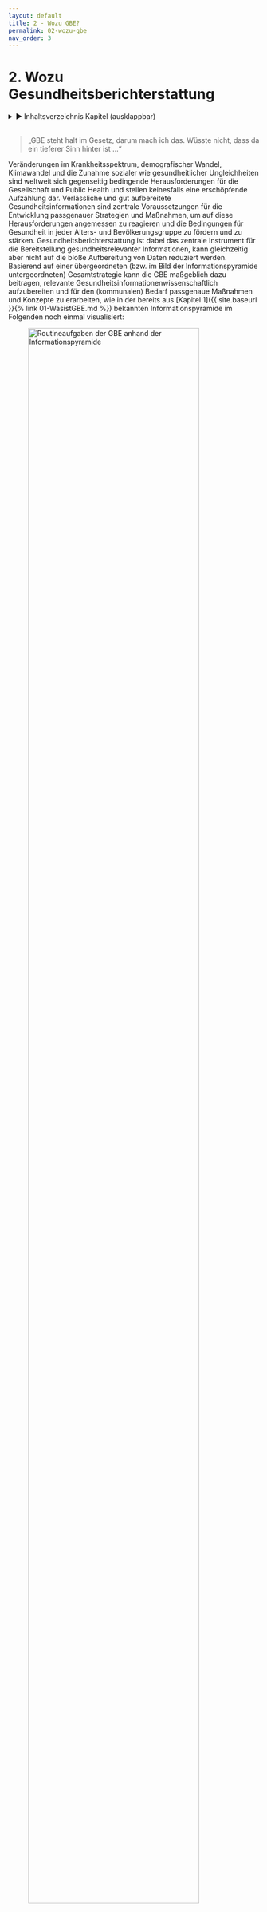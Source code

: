 ```yaml
---
layout: default
title: 2 - Wozu GBE?
permalink: 02-wozu-gbe
nav_order: 3
---
```

# 2. Wozu Gesundheitsberichterstattung
<details markdown="block"> 
  <summary> 
      &#9658; Inhaltsverzeichnis Kapitel (ausklappbar) 
  </summary>
 
1. TOC
{:toc}
 </details>
<br>
 
> „GBE steht halt im Gesetz, darum mach ich das.  Wüsste nicht, dass da ein tieferer Sinn hinter ist ...“

Veränderungen im Krankheitsspektrum, demografischer Wandel, Klimawandel und die Zunahme sozialer wie gesundheitlicher Ungleichheiten sind weltweit sich gegenseitig bedingende Herausforderungen für die Gesellschaft und Public Health und stellen keinesfalls eine erschöpfende Aufzählung dar. Verlässliche und gut aufbereitete Gesundheitsinformationen sind zentrale Voraussetzungen für die Entwicklung passgenauer Strategien und Maßnahmen, um auf diese Herausforderungen angemessen zu reagieren und die Bedingungen für Gesundheit in jeder Alters- und Bevölkerungsgruppe zu fördern und zu stärken. Gesundheitsberichterstattung ist dabei das zentrale Instrument für die Bereitstellung gesundheitsrelevanter Informationen, kann gleichzeitig aber nicht auf die bloße Aufbereitung von Daten reduziert werden. Basierend auf einer übergeordneten (bzw. im Bild der Informationspyramide untergeordneten) Gesamtstrategie kann die GBE maßgeblich dazu beitragen, relevante Gesundheitsinformationenwissenschaftlich aufzubereiten und für den (kommunalen) Bedarf passgenaue Maßnahmen und Konzepte zu erarbeiten, wie in der bereits aus [Kapitel 1]({{ site.baseurl }}{% link 01-WasistGBE.md %}) bekannten Informationspyramide im Folgenden noch einmal visualisiert:

<figure>
  <img src="./media/AOE-2520-Booksprints-06.png" alt="Routineaufgaben der GBE anhand der Informationspyramide" style="width:90%">
  <figcaption>Abbildung 3: „Routineaufgaben der GBE anhand der Informationspyramide (erweiterte Darstellung nach Verschuuren, van Oers 2019)
</figcaption>
</figure> 

## 2.1. GBE als Instrument der wissenschaftlichen Politikberatung

Gesundheitsberichterstattung gibt nicht nur einen Überblick über die gesundheitliche Lage der Bevölkerung, sie dient auch explizit der Analyse von Problemlagen und dem Aufzeigen von Handlungsbedarfen und im Idealfall von Handlungsoptionen (Starke et al. 2019). In den letzten 35 Jahren hat sich die GBE damit zu einem zentralen Element gesundheitspolitischer Entscheidungen sowie zu einer wesentlichen Grundlage für partizipative Prozesse entwickelt (Brand, Michelsen 2007). Auf Bundes-, Landes- und kommunaler Ebene dient die GBE als Instrument der wissenschaftlichen Politikberatung und ist wichtige Ausgangsbasis für die Gesundheitsplanung (siehe auch [Kapitel 7]({{ site.baseurl }}{% link 07-Planung.md %})). Dieses umfangreiche Aufgaben- und Funktionsprofil wird häufig anhand des gesundheitspolitischen Planungsmodells der Public Health Trias (Institute of Medicine (U.S.) 1988) bzw. dem darauf basierenden Public Health Action Cycle (PHAC) beschrieben (Rosenbrock 1995) und ist in Abbildung 3 dargestellt.

<figure>
  <img src="./media/AOE-2520-Booksprints-03.png" alt="Abbildung 3: Public Health Action Cycle" style="width:90%">
  <figcaption>Abbildung 3: Public Health Action Cycle (eigene Darstellung nach Rosenbrock 1995 und Institute of Medicine (U.S.) 1988)
</figcaption>
</figure> 

Ausgangspunkt des als Kreislauf angelegten Modells ist die in der Praxis nicht immer gegebene Voraussetzung, dass die (gesundheitliche) Ausgangssituation zunächst in möglichst vielen ihrer sozialen, epidemiologischen sowie medizinischen Aspekten skizziert werden muss, bevor passende Handlungsoptionen, Strategien und Maßnahmen zur Verbesserung der gesundheitlichen Lage oder zur Reduktion gesundheitlicher Ungleichheiten eruiert und umgesetzt werden können(Rosenbrock 1995). In Form einer umfangreichen Bestands- und Bedarfsanalyse **(Assessment)** liefern die im Rahmen der GBE aufbereiteten und kontextualisierten Daten die zentrale Grundlage für die Maßnahmenplanung und Entwicklung von Zielvorstellungen **(Policy Formulation)**, was gerade in Zeiten knapper Ressourcen für die im Modell folgende Implementierung von Maßnahmen **(Assurance)** von zentraler Bedeutung ist. Letzteres impliziert auch, dass die Wirkungen der umgesetzten Strategien und Maßnahmen in geeigneter Form gemessen undbewertet werden müssen **(Evaluation)**, was idealerweise wiederum in einem Re-Assessment der (gesundheitlichen) Ausgangssituation mündet. In der Theorie soll dieser spiralförmige Verlauf dazu führen, dass sich die Public-Health-Praxis immer besser an die zugrunde liegenden Probleme und Herausforderungen anpasst und damit kontinuierlich wirksamer werden soll (Rosenbrock 1995). In der Realität geht die GBE meist weit weniger idealtypisch zyklisch und stets progressiv vonstatten. Das verkompliziert die Arbeit in der GBE, es macht sie gleichzeitig aber auch abwechslungsreich und spannend. So kann die Rolle der GBE bezüglich der einzelnen Phasen des PHAC unterschiedlich sein (Brand, Michelsen2007): Die Berichterstattung kann sich auf ihr Kerngeschäft des Assessments und gegebenenfalls der Evaluation beschränken, sie kann ebenso bei der Entwicklung passender Handlungsoptionen sowie der Implementierung geeigneter Maßnahmen behilflich sein. Auch ihr Beitrag bei der Ermittlung des Handlungsbedarfs kann unterschiedlich aussehen: So kann es der GBE obliegen, prioritäre Handlungsfelder zu identifizieren (Brand, Evans 1998), sie kann aber auch vor allem dazu beitragen, Entscheidungsbedarfe in bestimmten Problemfeldern aufzuzeigen (Kuhn 2005). In der Praxis ist die Beantwortung dieser Fragen oft von den jeweiligen Rahmenbedingungen sowie der strukturellen Einbindung der GBE in die Kommunalverwaltung abhängig, worauf in [Kapitel 3]({{ site.baseurl }}{% link 03-GBEStrukturen.md %}) noch genauer eingegangen wird.

Erschwerend kommt hinzu, dass auch die Auswahl der zu bearbeitenden Themen und Probleme selbst sowie deren Ursachenzuschreibung und entsprechende Lösungsansätze von unterschiedlichen Interessens- und Machtkonstellationen auf Umsetzungsebene bzw. im Interventionsfeld abhängig sind (Kühn 1993, zit. nach Rosenbrock 1995). Schon allein deswegen kann und sollte Gesundheitsberichterstattung nicht nebenbei im „stillen Kämmerlein“ vonstattengehen, sondern sollte, wenn möglich,von Anfang an als Gemeinschaftsaufgabe verstanden werden, die im Idealfall auf mehrere Schultern verteilt wird und unterschiedliche Perspektiven berücksichtigt (siehe auch [Kapitel 5]({{ site.baseurl }}{% link 05-IntegrierteGBE.md %}) und [Kapitel 6]({{ site.baseurl }}{% link 06-VernetzunginderGBE.md %})).

Entsprechend dieser komplexen Zusammenhänge gibt es auch eine ganze Bandbreite unterschiedlicher Entstehungshintergründe und Ziele der GBE, die im Folgenden skizziert werden.

## 2.2. Entstehungshintergründe und Ziele der GBE 

Vor der Erstellung eines Gesundheitsberichtes sollte jedes Mal gründlich reflektiert werden, warum und für wen der Bericht erstellt wird. Hieraus ergibt sich unter anderem der Umfang des Berichts und der Sprachstil. Darüber hinaus lässt sich hieraus auch ableiten, wer bei der Berichterstellung mitwirken kann und sollte. Perspektivisch haben die Informationen über Intention und Zielgruppe eine große Bedeutung für die Ableitung von Handlungsempfehlungen und die Zeitplanung der Berichterstellung. Auf den unterschiedlichen administrativen Ebenen (Bund, Länder, Kommunen) gibt es stark variierende Anlässe zur Erstellung von Gesundheitsberichten. Anlässe für kommunale Gesundheitsberichte können beispielsweise eine Grundlage sein für

1. **Meinungsbildung und Entscheidungsfindung auf der jeweiligen politischen Ebene, beispielsweise dem Kreistag oder der Stadtverordnetenversammlung:** Oftmals hat diese Form der Berichterstattung das Ziel, Ressourcen zu steuern, zum Beispiel, um universelle Maßnahmen im Sinne des Proportionate Universalism an kommunale Bedarfe anzupassen (Marmot 2010), oder um die Bewilligung bzw. Beendigung konkreter Maßnahmen voranzutreiben, beispielsweise Personalstellen oder Sachmittel. *Beispiel: Bewilligung eines Projektes zur Förderung der wohnortnahen sektorenübergreifenden medizinisch-pflegerischen Versorgung*

2. **Meinungsbildung und Entscheidungsfindung auf der Fachebene, beispielsweise der kommunalen AG Suchtprävention:** Diese Form der Berichterstattung zielt häufig auf eine Evidenzbasierung fachlicher Empfehlungen ab, um den eigenen Erfahrungshorizont aus der täglichen Arbeit durch einen Faktencheck zu erweitern. *Beispiel: Handlungsempfehlung für die kommunale Suchtprävention der örtlichen Arbeitsgemeinschaft Suchtprävention* 

3. **Festlegung kommunaler Gesundheitsziele/prioritärer Handlungsfelder, zum Beispiel in kommunalen Gesundheitskonferenzen:** Die Verständigung unter den (kommunalen) Akteuren und Akteurinnen und die Formulierung gemeinsamer Ziele kann durch einen Gesundheitsbericht entscheidende Anstöße erhalten. Weitergehend kann die GBE dazu beitragen, prioritäre Handlungsfelder an den kleinräumig oftmals sehr unterschiedlichen Bedarfen und Bedürfnissen auszurichten, um für mehr gesundheitliche Chancengerechtigkeit zu sorgen. *Beispiel: Eine kleinräumige Bedürfnisanalyse zeigt Unterstützungsbedarf für mobilitätseingeschränkte ältere Menschen bei sozialen und gesundheitsfördernden Aktivitäten. Das kommunale Gesundheitsziel: „Die körperliche Aktivität und Teilhabe an der Gesellschaft bei älteren Menschen ist gestärkt“ wird festgelegt.* 

4. **Messung der Zielerreichung eines Gesundheitszieles:** Diese Berichtsform zielt auf die Evaluation von Maßnahmen hinsichtlich der Erreichung eines konkreten Gesundheitszieles ab. *Beispiel: Die GBE erhält den Auftrag herauszufinden, wie sich die gesundheitliche Lage zehn Jahre nach Einführung eines Gesundheitszieles entwickelt hat.*

5. **Kommunale Beteiligung bei der Versorgungsplanung:** Das Ziel dieser GBE-Form ist, neben der Lage auch die Zuständigkeiten und Gestaltungsmöglichkeiten der kommunalen Akteure und Akteurinnen transparent zu machen. *Beispiel: Die hausärztliche Versorgungsstruktur in den Gemeinden und kleineren Städten und die verschiedenen Fördermöglichkeiten und deren Nutzung werden aufgezeigt.*

6. **Bereitstellung** **gesicherter und unabhängiger Informationen für die Bevölkerung, die Fachöffentlichkeit sowie Entscheidungsträger und Entscheidungsträgerinnen zu gesundheitspolitisch bedeutsamen Entwicklungen:** Diese Berichtsform zielt darauf ab, den Prozess der demokratischen Willensbildung in der Gesellschaft zu unterstützen. *Beispiel: eine anlassbezogene Berichterstattung zur „Gesundheit bei Asylsuchenden“*

Aus der kurzen und sicher nicht vollständigen Aufzählung wir der sichtlich, dass Gesundheitsberichte aus unterschiedlichen Kontexten heraus entstehen, was gerade Neulinge im Berufsfeld vor nicht unerhebliche Herausforderungen stellen kann (Weiteres hierzu auch in [Kapitel 6]({{ site.baseurl }}{% link 06-VernetzunginderGBE.md %})). Damit ein Gesundheitsbericht nicht das Dasein eines zahnlosen, ungelesen in Schubladen vegetierenden Papiertigers fristet, sollte die Auftragslage frühestmöglich geklärt sein. GBE dient im Idealfall in erster Linie der Unterstützung einer evidenzinformierten Entscheidungsfindung. Damit dies gelingen kann, ist eine (politische) Legitimation der Berichterstattung erforderlich. Hierfür ist es essenziell, zu klären, wer die Gesundheitsberichterstattung auf kommunaler Ebene zu welchem Zweck beauftragt hat.

Aufträge, einen Gesundheitsbericht zu erstellen, können sowohl von der fachlichen Ebene als auch intersektoral veranlasst werden sowie intern oder extern vergeben werden. Gerade bei einer internen Auftragsvergabe müssen Themen und Berichtsschwerpunkte gut abgestimmt werden. Dies ist insbesondere dann der Fall, wenn Gesundheitsberichte als Auftrag „von oben“ aus der Verwaltungsleitung oder der Politik kommen und zur Umsetzung intern an die Fachebene vergeben werden. In [Kapitel 3]({{ site.baseurl }}{% link 03-GBEStrukturen.md %}) wird auch noch einmal genauer auf die hierfür relevanten ÖGD-Strukturen eingegangen.

## 2.3. Upstream-Perspektive in der GBE: Welche Determinanten bestimmen die Gesundheit? 

Im Idealfall hat die GBE einen klar formulierten (politischen) Auftrag und kann auf einen entsprechenden Outcome fokussieren. Gerade wenn die GBE als Grundlage politischer Entscheidungsfindung dienen soll, reicht es nicht aus, wenn sie sich vor allem auf Datengenerierung,-aufbereitung und -interpretation fokussiert und lediglich den Gesundheits- und Krankheitszustand unterschiedlicher Bevölkerungsgruppen beschreibt. Oftmals müssen darüber hinaus auch verhaltens- und verhältnisbezogene Faktoren berücksichtigt werden, die unterschiedliche Auswirkungen auf Gesundheit und Wohlbefinden der Bevölkerung haben können. Ziel einer solchen **Kontextualisierung** ist es, diejenigen Bedingungen und Strukturen zu identifizieren, die entweder einen großen Einfluss auf die Bevölkerungsgesundheit haben oder mit verhältnismäßig einfachen Mitteln verändert werden könnten. 

Damit richtet GBE – wie auch der Public-Health-Bereich insgesamt – den Blick vor allem auf die grundlegenden **Determinanten von Gesundheit**, indem sie den Blick „stromaufwärts“, in Richtung der Quelle richtet, um den komplexen Zusammenhang von Gesundheit und gesundheitlichen Rahmenbedingungen abbilden zu können. Gesundheit wird von Menschen in ihrer alltäglichen Umwelt geschaffen und gelebt: dort, wo sie spielen, lernen, arbeiten und lieben – kurz, dort wo Leben, Arbeit und Alltag stattfinden (WHO 1986). Gleichzeitig benötigt ein Großteil der krankheitsauslösenden Faktoren Jahre bis Jahrzehnte, bis eine Krankheit entsteht oder gar zum Tode führt. Dieser Prozess erfolgt oftmals leise, manchmal sogar gänzlich unbemerkt, und erhält infolgedessen häufig wenig Aufmerksamkeit. Eine Metapher hierfür ist das in zahlreichen Varianten erzählte Flussbild der Public-Health-Parabel:

> „Ein Arzt steht am Ufer eines schnell fließenden Flusses und hört die verzweifelten Schreie einer ertrinkenden Frau. Er springt ins Wasser, holt die Frau heraus und beginnt die künstliche Beatmung. Als sie gerade anfängt zu atmen, hört er einen weiteren Hilfeschrei. Der Arzt springt abermals ins Wasser und holt einen weiteren Ertrinkenden, trägt ihn ans Ufer und beginnt mit der künstlichen Beatmung. Und als der gerade zu atmen anfängt, hört er einen weiteren Hilferuf ... Das geht immer weiter und weiter in endlosen Wiederholungen. Der Arzt ist so sehr damit beschäftigt, ertrinkende Menschen herauszuholen und wieder zu beleben, dass er keine Zeit findet, stromaufwärts hinter der Biegung des Flusses nachzusehen, warum denn so viele Menschen ins Wasser stürzen und Angst, Schmerz, Not, Lebensgefahr und vielleicht auch den Tod erleiden. Vielleicht gibt es stromaufwärts eine Brücke ohne Geländer oder einen brüchigen Uferweg. Vielleicht bringt dort niemand den Menschen bei zu schwimmen. Vielleicht fehlen auch nur einige Warntafeln am Ufer. Vielleicht enthält das Wasser giftige Substanzen, die beim Schwimmen zu Lähmung oder Desorientierung führen. Vielleicht ist das lebensgefährliche Tauchen im reißenden Fluss (zum Beispiel nach Perlen oder Schwämmen) Teil des unverzichtbaren Broterwerbs für die dort wohnenden Menschen. Fände der Arzt Zeit, stromaufwärts zu suchen, könnte er wahrscheinlich gemeinsame Ursachen für die vielen individuellen Unglücksfälle entdecken und diese möglicherweise verringern oder abstellen“ (Rosenbrock 2001).

Diese Parabel ist gut geeignet, um die engen Ursache-Wirkungs-Beziehungen von Gesundheit und Krankheit zu visualisieren und sich daran zu erinnern, wie wichtig es ist, den Blick immer wieder stromaufwärts auf die zugrunde liegenden Ursachen zurichten. Aufmerksamkeit und Mittel sind im Gesundheitswesen ungleich zwischen kurativen (Richtung Mündung, downstream) und präventiven bzw. gesundheitsförderlichen (Richtung Quelle, upstream) Ansätzen verteilt. Der Blick ist teils ressourcenbedingt, teils aufgrund einseitiger Perspektive oft nicht auf weiter upstream liegende Gesundheitsdeterminanten gerichtet. Auch für das GBE-Assessment stellt eine Upstream-Perspektive eine Herausforderung dar, da Gesundheitsberichterstattung – schlicht aufgrund der Datenlage – oft eher einer Krankheitsberichterstattung gleicht. Dies begünstigt wiederum eine Downstream-Perspektive, sowohl im Bericht als auch bei der Planung.

Bevor Maßnahmen passgenau auf die zugrunde liegenden Ursachen abgestimmt werden können, müssen diejenigen Mechanismen verstanden werden, die zu den gesundheitlichen oder sozialen Ungleichheiten führen. Ein erster hilfreicher Schritt ist hierbei, sich zunächst einen Überblick über die vielfältigen Determinanten von Gesundheit zu verschaffen. Hierzu bietet sich das von Dahlgren und Whitehead (1991) entwickelte **Regenbogenmodell** zur Beschreibung von Gesundheitsdeterminanten an. Das Modell führt beispielhaft vielfältige Faktoren auf, die sich wechselseitig beeinflussen und auf den Menschen gesundheitsförderlich, aber auch gesundheitsschädlich einwirken können (siehe Abbildung 4).

<figure>
  <img src="./media/AOE-2520-Booksprints-18.png" alt="Determinanten für Gesundheit „Regenbogenmodell" style="width:90%">
  <figcaption>Abbildung 4: Determinanten für Gesundheit – Regenbogenmodell (eigene Darstellung nach Dahlgren, Whitehead 1991)</figcaption>
</figure> 

Im Mittelpunkt befindet sich der Mensch mit seinen individuellen Faktoren wie Alter, Geschlecht und konstitutionelle Merkmale, die zwar direkten Einfluss auf seine Gesundheit haben, allerdings relativ unveränderlich sind. Diese nahezu unveränderlichen Determinanten von Gesundheit sind in einen sozialen, ökologischen und ökonomischen Rahmen eingebettet, der (zumindest theoretisch) auf politischer Ebene modifiziert werden kann. Dies gilt sowohl für die direkt angrenzenden persönlichen Verhaltensfaktoren, etwa Rauchgewohnheiten und körperliche Aktivität, als auch für die indirekt angrenzenden Einflüsse durch soziale Kontexte. Über die individuelle Verhaltensebene hinaus spielen auch Verhältnisse wie zum Beispiel Lebens- und Arbeitsbedingungen, Nahrungsmittelversorgung oder Zugang zu (lebenswichtigen) Gütern und Dienstleistungen eine zentrale Rolle für die Aufrechterhaltung der Gesundheit sowie den individuellen Handlungsspielraum einer/eines jeden Einzelnen. All dies steht im Kontext wirtschaftlicher und kultureller Rahmenbedingungen sowie entsprechender Umwelteinflüsse (Claßen 2020).	

Die einzelnen Schichten des Regenbogenmodells stehen dabei nicht isoliert nebeneinander, sondern sind eng miteinander verzahnt: Individuelle Lebensstile sind in soziale Normen und Netzwerke sowie in Lebens- und Arbeitsbedingungen eingebettet, die wiederum mit dem weiteren sozioökonomischen und kulturellen Umfeld zusammenhängen (Dahlgren, Whitehead 2007).	

Während nur ein vergleichsweiser kleiner Teil der dargestellten Determinanten für Gesundheit durch das Gesundheitssystem im engeren Sinne beeinflusst werden kann, kann im kommunalen Kontext auf einen vergleichsweise großen Teil der veränderbaren Faktoren direkt oder indirekt eingewirkt werden. Dies liegt vor allem daran, dass der Grad der persönlichen, verhaltensbezogenen Möglichkeiten, den eigenen Lebensstil oder die im Modell direkt wie indirekt angrenzenden Rahmenbedingungen von Gesundheit zu beeinflussen, begrenzt ist – im Gegensatz zu gesellschaftlich-politischen Möglichkeiten. Während auf individueller Ebene die einzelnen Personen vornehmlich auf den eigenen Lebensstil einwirken können und Maßnahmen hierfür primär auf einer verhaltensorientierten Ebene ansetzen müssen, müssen auf gesellschaftlich-politischer Ebene vornehmlich die Verhältnisse, in denen Menschen aufwachsen und leben, adressiert und gestaltet werden (Bucksch et al. 2012). Gerade Letzteres ist deutlich zeit- und ressourcenintensiver und setzt gute Detailkenntnisse über die jeweilige Situation vor Ort voraus, entspricht es doch im Bild der Flussparabel der Einführung entsprechender Schutzmaßnahmen, die dazu beitragen, dass deutlich weniger (im Idealfall sogar keine) Personen mehr in den Fluss fallen oder sich gegebenenfalls selbst aus dem Wasser retten können. Mittel- und langfristig sind gerade diejenigen Ansätze erstrebenswert, die auf eine gesundheitsförderliche Gestaltung von Verhältnissen setzen. Sie können nicht nur wesentlich zur Ermöglichung gesundheitlicher Chancengleichheit beitragen, sondern auch dabei unterstützen, dass der Gesundheit förderliche Entscheidungen zur einfacheren Entscheidung werden.	

Für die Gesundheitsberichterstattung ist das auf zwei Ebenen relevant: einerseits auf Ebene der berichteten Kennzahlen für Gesundheit **(Assessment)** und andererseits auf Ebene der Planung und Ableitung entsprechender Handlungsempfehlungen **(Policy Formulation)**. Unter den Kennzahlen für Gesundheit finden sich diverse Indikatoren, die nicht direkt den Gesundheitszustand, sondern den Zustand definierter Determinanten für Gesundheit abbilden (siehe auch [Kapitel 4]({{ site.baseurl }}{% link 04-GBEHandwerk.md %})). GBE kann ihrem Namen eigentlich nur gerecht werden, wenn sie sich eben nicht nur darauf beschränkt, die Häufigkeiten von Krankheit und Tod mehr oder weniger downstream zu berichten, sondern auch über die wesentlichen Upstream-Faktoren berichtet, von denen wissenschaftlich belegt ist, dass sie erheblichen Einfluss auf die Geschehnisse weiter unten am Fluss (downstream) haben. Im Planungskontext heißt eine solch breite Perspektive auf Gesundheit, dass explizit versucht werden muss, auf Planungsfelder über den engeren Gesundheitsbereich hinaus einzuwirken. Gerade auf kommunaler Ebene stehen die Chancen dafür nicht schlecht, da der ÖGD hier in eine Kommunalverwaltung eingebunden ist, die direkt oder indirekt für eine Vielzahl upstream gelegener gesundheitsrelevanter Faktoren zuständig ist. Dies bietet die Chance, dem Thema Gesundheit in umliegenden gesundheitsrelevanten Planungsfeldern mehr Gewicht zu verleihen und einen **Health-in-All-Policies-Ansatz** zu verfolgen – im Idealfall koordiniert durch den ÖGD.

<table>
<tbody>
<tr class="odd">
<td><h5 id="exkurs-health-in-all-policies-hiap"><strong>Exkurs: Health in All Policies (HiAP)</strong></h5>
<p>Da die Verhältnisse, in denen Menschen aufwachsen und leben, mittel- und langfristig das Verhalten von Individuen und Bevölkerungsgruppen substanziell beeinflussen können, stehen verhältnispräventive Maßnahmen stark im Fokus von Prävention und Gesundheitsförderung und münden oftmals in Aktivitäten der Gesundheitsplanung (Näheres hierzu auch in [Kapitel 7]({{ site.baseurl }}{% link 07-Planung.md %}) ). Der Health-in-All-Policies-Ansatz (Gesundheit in allen Politikbereichen) beinhaltet, gesundheitsrelevante Prozesse und Entscheidungen auf unterschiedlichen gesellschaftspolitischen Ebenen systematisch zu erfassen, sichtbar zu machen und darauf hinzuwirken, gesundheitsrelevante Auswirkungen, sowohl gesundheitsförderliche als auch -schädliche, bei Entscheidungen quer durch alle Politikfelder mit zu berücksichtigen. Übergreifendes Ziel ist eine gesundheitsförderliche Gesamtpolitik, um die Gesundheit der Bevölkerung und gesundheitliche Chancengleichheit zu verbessern (Böhme, Reimann 2018; Geene et al. 2020).</p></td>
</tr>
</tbody>
</table>

Von besonderer Bedeutung unter all diesen Einfluss faktoren sind **soziale Determinanten für Gesundheit**. Viele GBEler und GBElerinnen machen über Jahre die immer wiederkehrende Erfahrung, dass räumliche Muster der Morbiditäts- oder Mortalitätsverteilung, welche ihre GBE zutage fördert, meist eine hohe Übereinstimmung mit räumlichen Mustern der sozialen Situation in ihrer Region aufweisen. Das ist natürlich kein Zufall, sondern dem extremen Einfluss sozialer Determinanten auf die Gesundheit geschuldet. Für die GBE ist dies in mehrfacher Hinsicht von Bedeutung: Unter GBE-Perspektive ist es relevant, dass über Determinanten der sozialen Lage häufig recht kleinräumige Informationen vorliegen. Eine Berichterstattung über soziale Einflussfaktoren ist inhaltlich unerlässlich, sie birgt jedoch gleichzeitig nicht unerhebliche Risiken bezüglich Stigmatisierung oder undifferenzierter Schuldzuweisungen an bestimmte Bevölkerungsgruppen (siehe auch [Kapitel 1]({{ site.baseurl }}{% link 01-WasistGBE.md %})).

Auf Handlungsebene sind soziale Determinanten nicht nur aufgrund ihrer übergeordneten Bedeutung für Gesundheit relevant, sondern auch ganz praktisch, da auf kommunaler Ebene viele soziale Zuständigkeiten gebündelt sind. Viele der im Modell eher außen angesiedelten Determinanten sind zwar grundsätzlich planbar, befinden sich allerding soft nicht im direkten Zugriff des Gesundheitsamtes. Um eine entsprechende Upstream-Perspektive in die Berichterstattung und Planung integrieren zu können, ist daher häufig eine integrierte, ressortübergreifende Planung im Sinne einer gesundheitsförderlichen kommunalen Gesamtpolitik gemäß des Health-in-All-Policies-Ansatzes notwendig. Die strukturelle Anbindung des kommunalen ÖGD innerhalb der Kommunalverwaltung spielt dabei eine wichtige Rolle. Ist der ÖGD beispielsweise gemeinsam mit der Sozial- oder Jugendhilfeverwaltung in einem Dezernat oder einer Abteilung verortet, kann dies die Zusammenarbeit im Bereich Berichtswesen und/oder Planung erheblich vereinfachen. In [Kapitel 3]({{ site.baseurl }}{% link 03-GBEStrukturen.md %}) wird auf die kommunalen Strukturen noch einmal genauer eingegangen. Die GBE in diesem Fall nicht als isolierte Fachberichterstattung, sondern vielmehr als integrierte Sozial- und Gesundheitsberichterstattung anzulegen, kann unter solchen Rahmenbedingungen eine schlüssige Konsequenz darstellen (siehe auch [Kapitel 5]({{ site.baseurl }}{% link 05-IntegrierteGBE.md %})).

## 2.4. Politisches Selbstverständnis der GBE

> „Da ich ewig studiert habe und mich wirklich auskenne in den Gesundheitswissenschaften und der Epidemiologie, sind meine Zahlen echt überzeugend. Ich weiß am fundiertesten, was und warum wir das tun sollten, und die anderen werden heilfroh sein, dass ich es ihnen sagen kann.“

Die Gesundheitsberichterstattung kann ein Instrument zur Unterstützung und Begleitung von Gesundheitspolitik sein. Sie ist aber eine Fachaufgabe. Gesundheitspolitik ist dagegen zum einen durch den Wählerwillen bestimmt, zum anderen muss sie den Ausgleich mit anderen politischen Interessen und Erfordernissen finden. Es heißt oft, Gesundheit sei unser höchstes Gut, aber diese Maxime stößt schnell an die Grenzen der Finanzverteilung zwischen den Ressorts. Das Verhältnis zwischen Gesundheitsberichterstattung und Gesundheitspolitik ist daher zwangsläufig komplex. Gesundheitsberichterstattung ist eine Voraussetzung für eine evidenzbasierte Gesundheitspolitik, sie darf aber nicht politische Vorhaben propagandistisch stützen. Damit würde sie ihre Glaubwürdigkeit verlieren und somit letztlich auch ihre Möglichkeiten, über ihre informative Funktion politisch wirksam zu werden.

GBE findet mit dem Anspruch statt, handlungsorientiert und planungsrelevant zu sein, das heißt Taten anzustoßen. Sie findet jedoch durch wissenschaftliche Experten und Expertinnen in einer hierarchisch gegliederten Struktur statt, etwa der Kommune, und nicht durch diejenigen, welche die Entscheidungen über die Maßnahmenebene treffen. Entscheidungen über folgende Taten können nur von legitimierten Entscheidungsträgern und Entscheidungsträgerinnen getroffen werden, unabhängig davon, ob diese innerhalb der Kommunalverwaltung, in den kommunalpolitischen Gremien, bei externen Institutionen des Gesundheitswesens oder darüber hinaus angesiedelt sind. GBE dient der Information und Beratung dieser Entscheidungsträger und Entscheidungsträgerinnen, sie stellt daher unter anderem ein Instrument der Politikberatung dar, wobei Politik in einem weiteren Sinne verstanden wird, da grundsätzlich auch Firmen und Institutionen eine bestimmte Politik verfolgen (Brand, Michelsen 2007). 

Um die eigene Rolle als GBEler und GBElerin in der Politikberatung zu finden, ist es sinnvoll, das eigene Selbstverständnis im Rahmen dieses Beratungsprozesses immer wieder zu reflektieren. Drei Modelle und damit verbundene Grundannahmen können dabei unterschieden werden (Brand, Michelsen 2007; Kurth 2006): 

1. **Technokratisches Modell:** Nach diesem Modell folgt die Politik der Wissenschaft und ihren Empfehlungen, es kommt zu einer Verwissenschaftlichung der Politik. Dieses Modell passt vor allem zu Prozessen, die vorab weitgehend festgelegt sind, wie dies etwa bei Ausbrüchen von Infektionskrankheiten und den im Infektionsschutzgesetz (IfSG) festgelegten Abläufen der Fall ist. Für Prozesse, deren Verlauf weitgehend offen ist, ist dieses Modell eher ungeeignet, da die politische Entscheidung durch meist demokratisch legitimierte Mandatsträger und Mandatsträgerinnen getroffen wird. GBEler und GBElerinnen stammen meist aus akademischen Kontexten und haben gelernt, Prozesse möglichst evidenzbasiert auszurichten. Um Enttäuschungen vorzubeugen, gilt es, sich daher gerade zu Beginn einer Tätigkeit in der GBE zu vergegenwärtigen, dass über die weite Mehrzahl aller Maßnahmen nicht rein technokratisch, evidenzbasiert entschieden wird, sondern dass darüber hinaus eine Vielzahl weiterer Faktoren berücksichtigt werden, deren Auswahl unter rein wissenschaftlichen Gesichtspunkt nicht immer nachvollziehbar ist. 

2. **Dezisionistisches Modell:** Nach diesem Modell berät eine wertfreie Wissenschaft eine Politik, die auf Basis von Werten und Weltanschauungen Entscheidungen trifft. Das Selbstverständnis des GBElers oder der GBElerin ist es, den Entscheidungsträgern und Entscheidungsträgerinnen die bestmögliche Informationsbasis für ihre Entscheidungen bereitzustellen. Dadurch sollen nicht rein evidenzbasierte, sondern vielmehr evidenzinformierte politische Entscheidungen ermöglicht werden (Rushmer et al. 2019). Rein formal wird dieses Modell den meisten politischen Prozessen und Zuständigkeiten gerecht. Es postuliert jedoch eine Wertfreiheit im GBE-Beratungsprozess, die in der zugrunde liegenden Gesundheitswissenschaft schwerlich zu finden sein dürfte. Wertorientierungen des GBElers oder der GBElerin etwa im Sinne eines Leitwerts Gesundheit oder der HiAP-Ziele werden im Beratungsprozess nicht ausgeblendet, sondern sind Teil dessen.

3. **Pragmatistisches Modell:** Nach diesem Modell wird eine wertende Wissenschaft postuliert, welche Politik berät und aufgrund der eigenen Wertorientierung gleichzeitig in den Diskurs mit ihr tritt. Entscheidungen werden somit in einem Wechselspiel zwischen Politik und Wissenschaft getroffen. Der GBEler oder die GBElerin wird im Normalfall durchaus für die eigenen Werte streiten, wie es in diesem Modell hinterlegt ist. Inwieweit die Entscheidungsprozesse dann eher dezisionistisch oder pragmatistisch stattfinden, hängt von seiner oder ihrer Rolle ab sowie vom Kontext, der ja durch eine Vielzahl weiterer Akteure und Akteurinnen zum Beispiel aus Kommunalpolitik oder Gremien von Experten und Expertinnen beeinflusst wird (Weiteres zu den Strukturen auch in [Kapitel 3]({{ site.baseurl }}{% link 03-GBEStrukturen.md %})).

Wichtig für das Selbstverständnis der meist akademisch-wissenschaftlich geprägten GBEler und GBElerinnen ist es, die Unterschiedlichkeit der Rationalitäten von Wissenschaft und Politik zu realisieren. Ihre jeweilige Sprache ist auf die unterschiedlichen Adressaten und Adressatinnen abgestimmt, ihre Planung ist von sehr unterschiedlichen Zeitabläufen bestimmt, und sie verfolgen rollengemäß ganz unterschiedliche Ziele (siehe Tabelle 1). Für eine nachhaltig erfolgreiche GBE gilt es, sich an der Schnittstelle zwischen Wissenschaft und Politik mit politischen Rationalitäten vertraut zu machen und diese, wenn möglich, auch entsprechend zu berücksichtigen. 


 <figcaption>Tabelle 1: Unterschiede zwischen Wissenschaft und Politik (entnommen aus Kurth 2006)</figcaption>

<table>
<tbody>
<tr>
<th>&nbsp;</th>
<th>Wissenschaft</th>
<th>Politik</th>
</tr>
<tr>
<td><strong>Sprache</strong></td>
<td>Fachspezifisch, für Nichtwissenschaftler und Nichtwissenschaftlerinnen schwer zu verstehen</td>
<td>Oft vereinfachend und populistisch, soll von der ganzen Bevölkerung verstanden werden</td>
</tr>
<tr>
<td><strong>Zeitplanung</strong></td>
<td>Ansammlung von Spezialkenntnissen und Expertise über einen langen Zeitraum</td>
<td>Einhaltung eines Zeitplans geht häufig über Qualität</td>
</tr>
<tr>
<td><strong>Aufmerksamkeitsspanne</strong></td>
<td>Lang: kumulativer Prozess der Erkenntnisfindung</td>
<td>Kurz: Suche nach schnell verfügbaren Informationen zu einer Vielfalt wechselnder Themen</td>
</tr>
<tr>
<td><strong>Ziele (PPP)</strong></td>
<td>Fortschritt der Wissenschaft, <strong>P</strong>ublikationen (Impact-Faktor), <strong>P</strong>atente, <strong>P</strong>rofessuren (PPP)</td>
<td>Krisenmanagement, öffentliche Unterstützung, <strong>P</strong>olitik, <strong>P</strong>raxis, <strong>P</strong>opularität (PPP)</td>
</tr>
</tbody>
</table>


## 2.5. Weiterführende Informationen

GBE und Politik

* Borrmann B, Rosenkötter N (2014): Steuerungspotenziale des ÖGD – Gesundheitsberichterstattung. In: *Public Health Forum* 22 (4), S. 183. DOI: 10.1016/j.phf.2014.09.002.

* Brand H, Michelsen K (2007): Politikberatung durch Gesundheitsberichterstattung? In: *Das Gesundheitswesen* 69 (10), S. 527–533. DOI: 10.1055/s-2007-992163.

* Kuhn J, Busch R (Hrsg., 2006): Gesundheit zwischen Statistik und Politik. Beiträge zur politischen Relevanz der Gesundheitsberichterstattung. Mabuse-Verlag, Frankfurt am Main.

* Kurth BM (2006): Epidemiologie und Gesundheitspolitik. In: *Bundesgesundheitsbl.* 49, S. 637–647. DOI: 10.1007/s00103-006-1291-y.

Determinanten von Gesundheit

* Dahlgren G, Whitehead M (2007): Policies and strategies to promote social equity in health – Background document to WHO – Strategy paper for Europe. 14. Aufl., 2007.

* Marmot M (2010): Fair Society Healthy Lives – The Marmot Review: Executive Summary. London, 2010.

* Marmot M G (2005): Social determinants of health inequalities. In: *The Lancet* 365, S. 1099–1104.

* WHO Europe (2003): The solid facts – Social determinants of health. 2nd ed. Copenhagen, 2003.

GBE und Planung

* Feldhoff K H, Groschopp C, Blank K, Ziemer, B. (2001): Kommunale Gesundheitsberichterstattung als Instrument zur Weiterentwicklung von Handlungsempfehlungen auf kommunaler Ebene. In: *Das Gesundheitswesen* 63, S. 61–65.

* Szagun B, Wasel W (2006): Kommunale Gesundheitsplanung zwischen WHO-Konzept, gesetzlichem Auftrag und struktureller Rationierung. In: *Gesundheits- und Sozialpolitik* (7–8), S. 51–56.

Health in All Policies (HiAP)

* Böhm K et al. (Hrsg.) (2020): Gesundheit als gesamtgesellschaftliche Aufgabe – Das Konzept Health in All Policies und seine Umsetzung in Deutschland. 1st ed. 2020. Wiesbaden: Springer Fachmedien Wiesbaden; Imprint: Springer VS.

* WHO (2013): The Helsinki Statement on Health in All Policies. Helsinki, 10.06.2013. Online verfügbar unter https://www.who.int/healthpromotion/conferences/8gchp/en/, zuletzt geprüft am 10.10.2019.

## 2.6. Literaturverzeichnis Kapitel 2. – Wozu GBE?

* Böhme C, Reimann B (2018): Integrierte Strategien kommunaler Gesundheitsförderung. Rahmenbedingungen, Steuerung und Kooperation. Ergebnisse einer Akteursbefragung. Berlin, 2018. Online verfügbar unter https://repository.difu.de/jspui/handle/difu/249465, zuletzt geprüft am 09.02.2022.

* Brand H, Evans D (1998): Öffentlicher Gesundheitsdienst und Gesundheitsberichterstattung. In: Hamburger Projektgruppe Gesundheitsberichterstattung (Hrsg.): Praxishandbuch Gesundheitsberichterstattung. Ein Leitfaden für GesundheitsberichterstatterInnen und solche, die es werden wollen. 2. aktualisierte Aufl. Düsseldorf: Akademie für Öffentliches Gesundheitswesen (Schriftenreihe, Band 18), S. 25–34.

* Brand H, Michelsen K (2007): Politikberatung durch Gesundheitsberichterstattung? In: *Das Gesundheitswesen* 69 (10), S. 527–533. DOI:10.1055/s-2007-992163.

* Bucksch J, Claßen T, Budde S, Geuter G (2012):Bewegungs- und gesundheitsförderliche Kommune. Evidenzen undHandlungskonzept für die Kommunalentwicklung – ein Leitfaden.Bielefeld.

* Claßen T (2020): Gesundheitsförderliche Stadtentwicklung. In: *Informationen zur Raumentwicklung* 47 (1), S. 4–17. Online verfügbar unter https://elibrary.steiner-verlag.de/article/99.105010/izr202001000401,zuletzt geprüft am 07.11.2021.

* Dahlgren G, Whitehead M (1991): Policies and strategies to promote social equity in health. Background document to WHO-Strategy paper for Europe. Sweden: Institute for Future Studies, 1991. Online verfügbar unter https://ideas.repec.org/p/hhs/ifswps/2007\_014.html, zuletzt geprüft am 07.11.2021.

* Dahlgren G, Whitehead M (2007): Policies and strategies topromote social equity in health. Background document to WHO – Strategypaper for Europe. 14. Aufl., 2007.

* Geene R, Kurth B M, Matusall S (2020): Health in All Policies – Entwicklungen, Schwerpunkte und Umsetzungsstrategien für Deutschland. In: *Das Gesundheitswesen* 82 (7),e72-e76. DOI: 10.1055/a-1138-0389. Institute of Medicine (U.S.) (Hrsg.)(1988): The Future of Public Health. Institute of Medicine. 12. Aufl. Washington, D.C.: National Academy Press.

* Kuhn J (2005): Gesundheitsberichterstattung als Staatsaufgabe. In: *prävention* (2), S.57–63.* Kurth B M (2006): Epidemiologie und Gesundheitspolitik. In: *Bundesgesundheitsbl.* 49, S. 637–647. DOI:10.1007/s00103-006-1291-y.

* Marmot M (2010): Fair Society Healthy Lives. The Marmot Review: Executive Summary. London, 2010.Rosenbrock R (1995): Public Health als Soziale Innovation. In: *Das Gesundheitswesen* 57 (3),S. 140–144.

* Rosenbrock R (2001): Was ist New Public Health? In: *Bundesgesundheitsbl.* 44 (8), S. 753–762. DOI:10.1007/s001030100231.

* Rushmer R, Ward V, Nguyen T, Kuchenmüller T (2019): Knowledge Translation: Key Concepts, Terms and Activities. In: Verschuuren M und van Oers H (Hrsg.): Population Health Monitoring. Cham: Springer International Publishing, S. 127–150.

* Starke D, Tempel G,Butler J, Starker A, Zühlke C, Borrmann B (2019): Gute Praxis Gesundheitsberichterstattung – Leitlinien und Empfehlungen 2.0. In: *Journal of Health Monitoring* 4 (S1), S. 1–22.

* Verschuuren M, van Oers H(Hrsg.) (2019): Population Health Monitoring. Cham: Springer International Publishing.WHO (1986): Ottawa-Charter for Health Promotion. In: WHO (Hrsg.). First international Conference on Health Promotion. Ottawa, 21.11.1986: World Health Organization.

